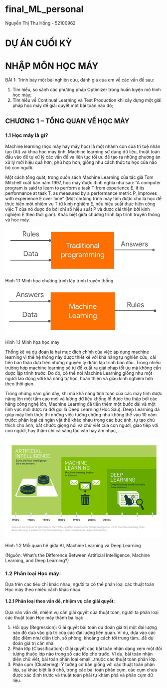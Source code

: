# final_ML_personal
Nguyễn Thị Thu Hồng - 52100962

# DỰ ÁN CUỐI KỲ
# NHẬP MÔN HỌC MÁY
BÀI 1: Trình bày một bài nghiên cứu, đánh giá của em về các vấn đề sau:
1.	Tìm hiểu, so sánh các phương pháp Optimizer trong huấn luyện mô hình học máy;
2.	Tìm hiểu về Continual Learning và Test Production khi xây dựng một giải pháp học máy để giải quyết một bài toán nào đó;

## CHƯƠNG 1 – TỔNG QUAN VỀ HỌC MÁY
### 1.1 Học máy là gì?
Machine learning (học máy hay máy học) là một nhánh con của trí tuệ nhân tạo (AI) và khoa học máy tính. Machine learning sử dụng dữ liệu, thuật toán đầu vào để tự xử lý các vấn đề và liên tục tối ưu để tạo ra những phương án xử lý mới hiệu quả hơn, phù hợp hơn, giống như cách thức tự học của não bộ con người.

Một cách tổng quát, trong cuốn sách Machine Learning của tác giả Tom Mitchell xuất bản năm 1997, học máy được định nghĩa như sau: “A computer program is said to learn to perform a task T from experience E, if its performance at task T, as measured by a performance metric P, improves with experience E over time” (Một chương trình máy tính được cho là học để thực hiện một nhiệm vụ T từ kinh nghiệm E, nếu hiệu suất thực hiện công việc T của nó được đo bởi chỉ số hiệu suất P và được cải thiện bởi kinh nghiệm E theo thời gian).
Khác biệt giữa chương trình lập trình truyền thống và học máy.

<img src="picture/1.1.png">

Hình 1.1 Minh họa chương trình lập trình truyền thống

<img src="picture/1.1.1.png">

Hình 1.1 Minh họa học máy

Thống kê và dự đoán là hai mục đích chính của việc áp dụng machine learning vì thế hệ thống này được thiết kế với khả năng tự nghiên cứu, cải tiến bản thân dựa trên những nguyên lý được lập trình ban đầu. Trong nhiều trường hợp machine learning sẽ tự đề xuất ra giải pháp tối ưu mà không cần được lập trình trước. Do đó, có thể nói Machine Learning giống như một người lao động với khả năng tự học, hoàn thiện và giàu kinh nghiệm hơn theo thời gian.

Trong những năm gần đây, khi mà khả năng tính toán của các máy tính được nâng lên một tầm cao mới và lượng dữ liệu khổng lồ được thu thập bởi các hãng công nghệ lớn, Machine Learning đã tiến thêm một bước dài và một lĩnh vực mới được ra đời gọi là Deep Learning (Học Sâu). Deep Learning đã giúp máy tính thực thi những việc tưởng chừng như không thể vào 10 năm trước: phân loại cả ngàn vật thể khác nhau trong các bức ảnh, tự tạo chú thích cho ảnh, bắt chước giọng nói và chữ viết của con người, giao tiếp với con người, hay thậm chí cả sáng tác văn hay âm nhạc, …

<img src="picture/1.2.png">

Hình 1.2 Mối quan hệ giữa AI, Machine Learning và Deep Learning

(Nguồn: What’s the Difference Between Artificial Intelligence, Machine Learning, and Deep Learning?)

### 1.2 Phân loại Học máy:

Dựa trên các tiêu chí khác nhau, người ta có thể phân loại các thuật toán Học máy theo nhiều cách khác nhau. 

#### 1.2.1 Phân loại theo vấn đề, nhiệm vụ cần giải quyết:

Dựa vào vấn đề, nhiệm vụ cần giải quyết của thuật toán, người ta phân loại các thuật toán Học máy thành ba loại:

1.	Hồi quy (Regression): Giải quyết bài toán dự đoán giá trị một đại lượng nào đó dựa vào giá trị của các đại lượng liên quan. Ví dụ, dựa vào các đặc điểm như diện tích, số phòng, khoảng cách tới trung tâm…để dự đoán giá trị căn nhà.
2.	Phân lớp (Classification): Giải quyết các bài toán nhận dạng xem một đối tượng thuộc lớp nào trong số các lớp cho trước. Ví dụ, bài toán nhận diện chữ viết, bài toán phân loại email…thuộc các thuật toán phân lớp.
3.	Phân cụm (Clustering): Ý tưởng cơ bản giống với các thuật toán phân lớp, sự khác biệt là ở chỗ, trong các bài toán phân cụm, các cụm chưa được xác định trước và thuật toán phải tự khám phá và phân cụm dữ liệu.



